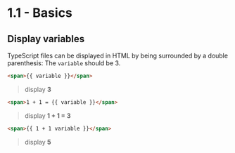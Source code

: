 # 1.1 - Basics

## Display variables

TypeScript files can be displayed in HTML by being surrounded by a double parenthesis:
The `variable` should be 3.

``` html
<span>{{ variable }}</span>
```
> display **3**

``` html
<span>1 + 1 = {{ variable }}</span>
```
> display **1 + 1 = 3**

``` html
<span>{{ 1 + 1 variable }}</span>
```
> display **5**